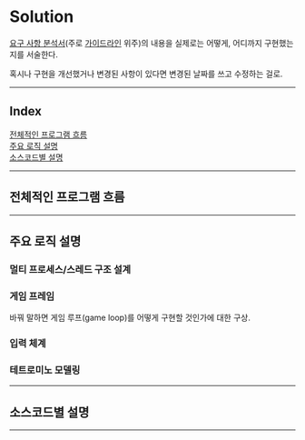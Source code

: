 # Solution

[요구 사항 분석서](./requirements_analysis.md)(주로 [가이드라인](../tetris%20guideline%20docs%202009/2009%20Tetris%20Design%20Guideline.pdf) 위주)의 내용을 실제로는 어떻게, 어디까지 구현했는지를 서술한다.

혹시나 구현을 개선했거나 변경된 사항이 있다면 변경된 날짜를 쓰고 수정하는 걸로.

---

## Index

[전체적인 프로그램 흐름](#)  
[주요 로직 설명](#)  
[소스코드별 설명](#)  

---

## 전체적인 프로그램 흐름

---

## 주요 로직 설명

### 멀티 프로세스/스레드 구조 설계


### 게임 프레임

바꿔 말하면 게임 루프(game loop)를 어떻게 구현할 것인가에 대한 구상.



### 입력 체계

### 테트로미노 모델링

---

## 소스코드별 설명


---
